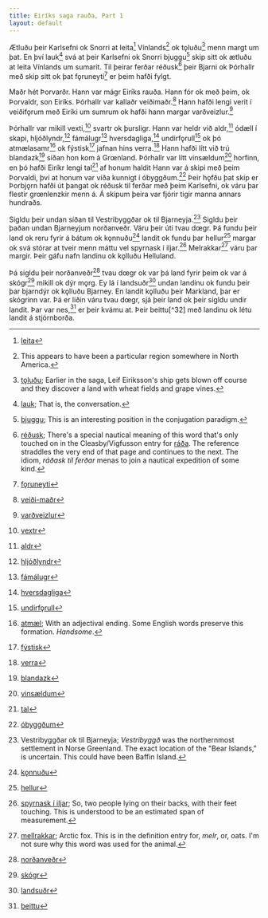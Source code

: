 ```yaml
---
title: Eiríks saga rauða, Part 1
layout: default
---
```


Ætluðu þeir Karlsefni ok Snorri at leita[^1] Vínlands[^2] ok tǫluðu[^3] menn margt um þat. En því lauk[^4] svá at þeir Karlsefni ok Snorri bjuggu[^5] skip sitt ok ætluðu at leita Vínlands um sumarit. Til þeirar ferðar réðusk[^6] þeir Bjarni ok Þórhallr með skip sitt ok þat fǫruneyti[^7] er þeim hafði fylgt.

Maðr hét Þorvarðr. Hann var mágr Eiríks rauða. Hann fór ok með þeim, ok Þorvaldr, son Eiríks. Þórhallr var kallaðr veiðimaðr.[^8] Hann hafði lengi verit í veiðifǫrum með Eiríki um sumrum ok hafði hann margar varðveizlur.[^9]

Þórhallr var mikill vexti,[^10] svartr ok þursligr. Hann var heldr við aldr,[^11] ódæll í skapi, hljóðlyndr,[^12] fámálugr[^13] hversdagliga,[^14] undirfǫrull[^15] ok þó atmælasamr[^16] ok fýstisk[^17] jafnan hins verra.[^18] Hann hafði lítt við trú blandazk[^19] síðan hon kom á Grœnland. Þórhallr var lítt vinsældum[^20] horfinn, en þó hafði Eiríkr lengi tal[^21] af honum haldit Hann var á skipi með þeim Þorvaldi, því at honum var víða kunnigt í óbyggðum.[^22] Þeir hǫfðu þat skip er Þorbjǫrn hafði út þangat ok réðusk til ferðar með þeim Karlsefni, ok váru þar flestir grœnlenzkir menn á. Á skipum þeira var fjórir tigir manna annars hundraðs.

Sigldu þeir undan síðan til Vestribyggðar ok til Bjarneyja.[^23] Sigldu þeir þaðan undan Bjarneyjum norðanveðr. Váru þeir úti tvau dœgr. Þá fundu þeir land ok reru fyrir á bátum ok kǫnnuðu[^24] landit ok fundu þar hellur[^25] margar ok svá stórar at tveir menn máttu vel spyrnask í iljar.[^26] Melrakkar[^27] váru þar margir. Þeir gáfu nafn landinu ok kǫlluðu Helluland.

Þá sigldu þeir norðanveðr[^28] tvau dœgr ok var þá land fyrir þeim ok var á skógr[^29] mikill ok dýr mǫrg. Ey lá í landsuðr[^30] undan landinu ok fundu þeir þar bjarndýr ok kǫlluðu Bjarney. En landit kǫlluðu þeir Markland, þar er skógrinn var. Þá er liðin váru tvau dœgr, sjá þeir land ok þeir sigldu undir landit. Þar var nes,[^31] er þeir kvámu at. Þeir beittu[^32] með landinu ok létu landit á stjórnborða.

[^1]: [leita](https://en.wiktionary.org/wiki/leita#Old_Norse)
[^2]: This appears to have been a particular region somewhere in North America.
[^3]: [tǫluðu](https://en.wiktionary.org/wiki/tala#Etymology_2_5); Earlier in the saga, Leif Eiriksson's ship gets blown off course and they discover a land with wheat fields and grape vines.
[^4]: [lauk](https://en.wiktionary.org/wiki/l%C3%BAka#Old_Norse); That is, the conversation.
[^5]: [bjuggu](https://en.wiktionary.org/wiki/b%C3%BAa#Old_Norse); This is an interesting position in the conjugation paradigm.
[^6]: [réðusk](https://en.wiktionary.org/wiki/r%C3%A1%C3%B0a#Old_Norse); There's a special nautical meaning of this word that's only touched on in the Cleasby/Vigfusson entry for [ráða](http://www.germanic-lexicon-project.org/cgi-bin/gmc_search_v3?cmd=viewthis&id=cv:b0486:1). The reference straddles the very end of that page and continues to the next. The idiom, _ráðask til ferðar_ menas to join a nautical expedition of some kind.
[^7]: [fǫruneyti](http://www.germanic-lexicon-project.org/cgi-bin/gmc_search_v3?cmd=viewthis&id=cv:b0185:32)
[^8]: [veiði-maðr](http://www.germanic-lexicon-project.org/cgi-bin/gmc_search_v3?cmd=formquery2&query=veithi+@loose)
[^9]: [varðveizlur](http://www.germanic-lexicon-project.org/cgi-bin/gmc_search_v3?cmd=viewthis&id=cv:b0680:7)
[^10]: [vextr](https://en.wiktionary.org/wiki/vaxa#Old_Norse)
[^11]: [aldr](http://www.germanic-lexicon-project.org/cgi-bin/gmc_search_v3?cmd=formquery2&query=aldr&startrow=1)
[^12]: [hljóðlyndr](http://www.germanic-lexicon-project.org/cgi-bin/gmc_search_v3?cmd=viewthis&id=cv:b0272:20)
[^13]: [fámálugr](http://www.germanic-lexicon-project.org/cgi-bin/gmc_search_v3?cmd=viewthis&id=cv:b0146:46)
[^14]: [hversdagliga](http://www.germanic-lexicon-project.org/cgi-bin/gmc_search_v3?cmd=viewthis&id=cv:b0301:3)
[^15]: [undirfǫrull](http://www.germanic-lexicon-project.org/cgi-bin/gmc_search_v3?cmd=viewthis&id=cv:b0653:15)
[^16]: [atmæl](http://www.germanic-lexicon-project.org/cgi-bin/gmc_search_v3?cmd=viewthis&id=cv:b0030:34); With an adjectival ending. Some English words preserve this formation. _Handsome_.
[^17]: [fýstisk](http://www.germanic-lexicon-project.org/cgi-bin/gmc_search_v3?cmd=viewthis&id=cv:b0184:14)
[^18]: [verra](http://www.germanic-lexicon-project.org/cgi-bin/gmc_search_v3?cmd=viewthis&id=cv:b0699:4)
[^19]: [blandazk](http://www.germanic-lexicon-project.org/cgi-bin/gmc_search_v3?cmd=viewthis&id=cv:b0067:6)
[^20]: [vinsældum](http://www.germanic-lexicon-project.org/cgi-bin/gmc_search_v3?cmd=viewthis&id=cv:b0710:4)
[^21]: [tal](http://www.germanic-lexicon-project.org/cgi-bin/gmc_search_v3?cmd=viewthis&id=cv:b0623:17)

[^22]: [óbyggðum](http://www.germanic-lexicon-project.org/cgi-bin/gmc_search_v3?cmd=viewthis&id=cv:b0658:3)

[^23]: Vestribyggðar ok til Bjarneyja; _Vestribyggð_ was the northernmost settlement in Norse Greenland. The exact location of the "Bear Islands," is uncertain. This could have been Baffin Island.
[^24]: [kǫnnuðu](https://en.wiktionary.org/wiki/kanna#Verb_3)
[^25]: [hellur](http://www.germanic-lexicon-project.org/cgi-bin/gmc_search_v3?cmd=viewthis&id=cv:b0255:10)
[^26]: [spyrnask í iljar](http://www.germanic-lexicon-project.org/cgi-bin/gmc_search_v3?cmd=formquery2&query=spyrna&startrow=1); So, two people lying on their backs, with their feet touching. This is understood to be an estimated span of measurement.
[^27]: [mellrakkar](http://www.germanic-lexicon-project.org/cgi-bin/gmc_search_v3?cmd=viewthis&id=cv:b0424:1); Arctic fox. This is in the definition entry for, _melr_, or, oats. I'm not sure why this word was used for the animal.
[^28]: [norðanveðr](http://www.germanic-lexicon-project.org/cgi-bin/gmc_search_v3?cmd=viewthis&id=cv:b0457:1)
[^29]: [skógr](http://www.germanic-lexicon-project.org/cgi-bin/gmc_search_v3?cmd=viewthis&id=cv:b0555:37)
[^30]: [landsuðr](http://www.germanic-lexicon-project.org/cgi-bin/gmc_search_v3?cmd=viewthis&id=cv:b0372:35)
[^31]: [beittu](http://www.germanic-lexicon-project.org/cgi-bin/gmc_search_v3?cmd=viewthis&id=cv:b0056:31)
